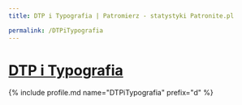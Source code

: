 ```yaml
---
title: DTP i Typografia | Patromierz - statystyki Patronite.pl

permalink: /DTPiTypografia
---
```


# [DTP i Typografia](https://patronite.pl/DTPiTypografia)

{% include profile.md name="DTPiTypografia" prefix="d" %}
